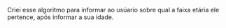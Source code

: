 Criei esse algoritmo para informar ao usúario sobre qual a faixa etária ele pertence, após informar a sua idade.

